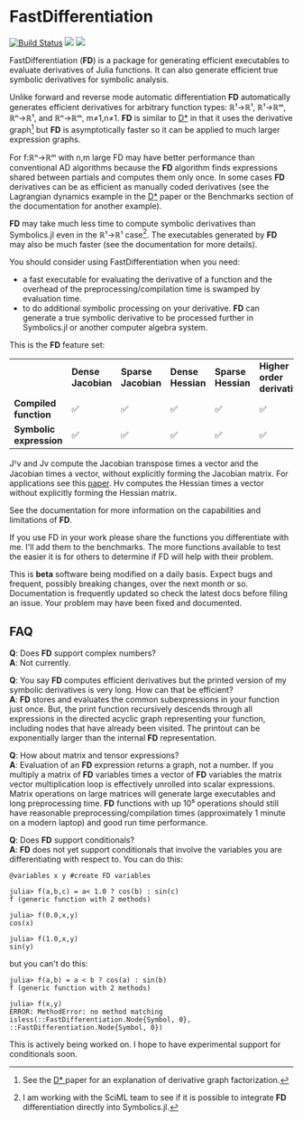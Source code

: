 # FastDifferentiation

[![Build Status](https://github.com/brianguenter/FastDifferentiation.jl/actions/workflows/CI.yml/badge.svg?branch=main)](https://github.com/brianguenter/FastDifferentiation.jl/actions/workflows/CI.yml?query=branch%3Amain) [![](https://img.shields.io/badge/docs-stable-blue.svg)](https://brianguenter.github.io/FastDifferentiation.jl/stable) [![](https://img.shields.io/badge/docs-dev-blue.svg)](https://brianguenter.github.io/FastDifferentiation.jl/dev)

FastDifferentiation (**FD**) is a package for generating efficient executables to evaluate derivatives of Julia functions. It can also generate efficient true symbolic derivatives for symbolic analysis. 

Unlike forward and reverse mode automatic differentiation **FD** automatically generates efficient derivatives for arbitrary function types: ℝ¹->ℝ¹, ℝ¹->ℝᵐ, ℝⁿ->ℝ¹, and ℝⁿ->ℝᵐ, m≠1,n≠1. **FD** is similar to [D*](https://www.microsoft.com/en-us/research/publication/the-d-symbolic-differentiation-algorithm/) in that it uses the derivative graph[^a] but **FD** is asymptotically faster so it can be applied to much larger expression graphs.

For f:ℝⁿ->ℝᵐ with n,m large FD may have better performance than conventional AD algorithms because the **FD** algorithm finds expressions shared between partials and computes them only once. In some cases **FD** derivatives can be as efficient as manually coded derivatives (see the Lagrangian dynamics example in the [D*](https://www.microsoft.com/en-us/research/publication/the-d-symbolic-differentiation-algorithm/) paper or the Benchmarks section of the documentation for another example).

 **FD** may take much less time to compute symbolic derivatives than Symbolics.jl even in the ℝ¹->ℝ¹ case[^b]. The executables generated by **FD** may also be much faster (see the documentation for more details). 

You should consider using FastDifferentiation when you need: 
* a fast executable for evaluating the derivative of a function and the overhead of the preprocessing/compilation time is swamped by evaluation time.
* to do additional symbolic processing on your derivative. **FD** can generate a true symbolic derivative to be processed further in Symbolics.jl or another computer algebra system.

This is the **FD** feature set:

<table>
<tr>
<td> <b></b>
<td> <b>Dense Jacobian</b> <td>  <b>Sparse Jacobian</b> </td> 
<td>  <b>Dense Hessian</b> </td><td>  <b> Sparse Hessian</b> </td> 
<td>  <b>Higher order derivatives</b> </td> 
<td>  <b>Jᵀv</b> </td> 
<td>  <b>Jv</b> </td> 
<td> <b> Hv </b> </td>
</tr>
<tr>
<td> <b> Compiled function </b> </td> 
<td> ✅ </td>
<td> ✅ </td>
<td> ✅ </td>
<td> ✅  </td>
<td> ✅ </td>
<td> ✅ </td>
<td> ✅ </td>
<td> ✅ </td>
</tr>
<tr>
<td> <b> Symbolic expression </b> </td> 
<td> ✅ </td>
<td> ✅ </td>
<td> ✅ </td>
<td> ✅  </td>
<td> ✅ </td>
<td> ✅ </td>
<td> ✅ </td>
<td> ✅ </td>
</tr>

</table>

Jᵀv and Jv compute the Jacobian transpose times a vector and the Jacobian times a vector, without explicitly forming the Jacobian matrix. For applications see this [paper](https://arxiv.org/abs/1812.01892). Hv computes the Hessian times a vector without explicitly forming the Hessian matrix.

See the documentation for more information on the capabilities and limitations of **FD**.

If you use FD in your work please share the functions you differentiate with me. I'll add them to the benchmarks. The more functions available to test the easier it is for others to determine if FD will help with their problem.

This is **beta** software being modified on a daily basis. Expect bugs and frequent, possibly breaking changes, over the next month or so. Documentation is frequently updated so check the latest docs before filing an issue. Your problem may have been fixed and documented.

## FAQ

**Q**: Does **FD** support complex numbers?  
**A**: Not currently.

**Q**: You say **FD** computes efficient derivatives but the printed version of my symbolic derivatives is very long. How can that be efficient?  
**A**: **FD** stores and evaluates the common subexpressions in your function just once. But, the print function recursively descends through all expressions in the directed acyclic graph representing your function, including nodes that have already been visited. The printout can be exponentially larger than the internal **FD** representation.

**Q**: How about matrix and tensor expressions?  
**A**: Evaluation of an **FD** expression returns a graph, not a number. If you multiply a matrix of **FD** variables times a vector of **FD** variables the matrix vector multiplication loop is effectively unrolled into scalar expressions. Matrix operations on large matrices will generate large executables and long preprocessing time. **FD** functions with up 10⁵ operations should still have reasonable preprocessing/compilation times (approximately 1 minute on a modern laptop) and good run time performance.

**Q**: Does **FD** support conditionals?  
**A**: **FD** does not yet support conditionals that involve the variables you are differentiating with respect to. You can do this:
```
@variables x y #create FD variables

julia> f(a,b,c) = a< 1.0 ? cos(b) : sin(c)
f (generic function with 2 methods)

julia> f(0.0,x,y)
cos(x)

julia> f(1.0,x,y)
sin(y)
```
but you can't do this:
```
julia> f(a,b) = a < b ? cos(a) : sin(b)
f (generic function with 2 methods)

julia> f(x,y)
ERROR: MethodError: no method matching isless(::FastDifferentiation.Node{Symbol, 0}, ::FastDifferentiation.Node{Symbol, 0})
```
This is actively being worked on. I hope to have experimental support for conditionals soon.



[^b]: I am working with the SciML team to see if it is possible to integrate **FD** differentiation directly into Symbolics.jl.

[^a]: See the [D* ](https://www.microsoft.com/en-us/research/publication/the-d-symbolic-differentiation-algorithm/) paper for an explanation of derivative graph factorization. 

